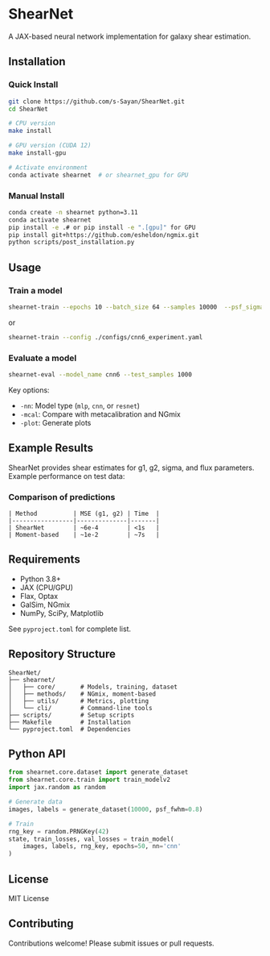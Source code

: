 # ShearNet

A JAX-based neural network implementation for galaxy shear estimation.

## Installation

### Quick Install

```bash
git clone https://github.com/s-Sayan/ShearNet.git
cd ShearNet

# CPU version
make install

# GPU version (CUDA 12)
make install-gpu

# Activate environment
conda activate shearnet  # or shearnet_gpu for GPU
```
### Manual Install

```bash
conda create -n shearnet python=3.11
conda activate shearnet
pip install -e .# or pip install -e ".[gpu]" for GPU
pip install git+https://github.com/esheldon/ngmix.git
python scripts/post_installation.py

```

## Usage

### Train a model

```bash
shearnet-train --epochs 10 --batch_size 64 --samples 10000  --psf_sigma 0.25 --model_name cnn1 --plot --nn cnn --patience 20
```
or
```bash
shearnet-train --config ./configs/cnn6_experiment.yaml
```
### Evaluate a model

```bash
shearnet-eval --model_name cnn6 --test_samples 1000
```
Key options:

- `-nn`: Model type (`mlp`, `cnn`, or `resnet`)
- `-mcal`: Compare with metacalibration and NGmix
- `-plot`: Generate plots

## Example Results

ShearNet provides shear estimates for g1, g2, sigma, and flux parameters. Example performance on test data:

### Comparison of predictions
<!-- <img src="./notebooks/scatter_plot_e1_scatter.png" alt="Comparison of Predictions" width="600"/> -->

```
| Method          | MSE (g1, g2) | Time  |
|-----------------|--------------|-------|
| ShearNet        | ~6e-4        | <1s   |
| Moment-based    | ~1e-2        | ~7s   |
```

## Requirements

- Python 3.8+
- JAX (CPU/GPU)
- Flax, Optax
- GalSim, NGmix
- NumPy, SciPy, Matplotlib

See `pyproject.toml` for complete list.

## Repository Structure

```
ShearNet/
├── shearnet/
│   ├── core/       # Models, training, dataset
│   ├── methods/    # NGmix, moment-based
│   ├── utils/      # Metrics, plotting
│   └── cli/        # Command-line tools
├── scripts/        # Setup scripts
├── Makefile        # Installation
└── pyproject.toml  # Dependencies

```

## Python API

```python
from shearnet.core.dataset import generate_dataset
from shearnet.core.train import train_modelv2
import jax.random as random

# Generate data
images, labels = generate_dataset(10000, psf_fwhm=0.8)

# Train
rng_key = random.PRNGKey(42)
state, train_losses, val_losses = train_model(
    images, labels, rng_key, epochs=50, nn='cnn'
)
```

## License

MIT License

## Contributing

Contributions welcome! Please submit issues or pull requests.